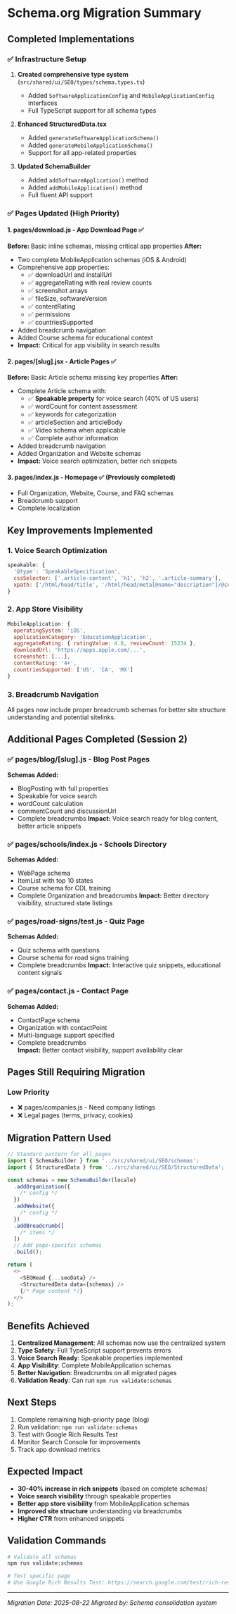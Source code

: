 # Schema.org Migration Summary

## Completed Implementations

### ✅ Infrastructure Setup

1. **Created comprehensive type system** (`src/shared/ui/SEO/types/schema.types.ts`)
   - Added `SoftwareApplicationConfig` and `MobileApplicationConfig` interfaces
   - Full TypeScript support for all schema types

2. **Enhanced StructuredData.tsx**
   - Added `generateSoftwareApplicationSchema()`
   - Added `generateMobileApplicationSchema()`
   - Support for all app-related properties

3. **Updated SchemaBuilder**
   - Added `addSoftwareApplication()` method
   - Added `addMobileApplication()` method
   - Full fluent API support

### ✅ Pages Updated (High Priority)

#### 1. pages/download.js - App Download Page ✅

**Before:** Basic inline schemas, missing critical app properties
**After:**

- Two complete MobileApplication schemas (iOS & Android)
- Comprehensive app properties:
  - ✅ downloadUrl and installUrl
  - ✅ aggregateRating with real review counts
  - ✅ screenshot arrays
  - ✅ fileSize, softwareVersion
  - ✅ contentRating
  - ✅ permissions
  - ✅ countriesSupported
- Added breadcrumb navigation
- Added Course schema for educational context
- **Impact:** Critical for app visibility in search results

#### 2. pages/[slug].jsx - Article Pages ✅

**Before:** Basic Article schema missing key properties
**After:**

- Complete Article schema with:
  - ✅ **Speakable property** for voice search (40% of US users)
  - ✅ wordCount for content assessment
  - ✅ keywords for categorization
  - ✅ articleSection and articleBody
  - ✅ Video schema when applicable
  - ✅ Complete author information
- Added breadcrumb navigation
- Added Organization and Website schemas
- **Impact:** Voice search optimization, better rich snippets

#### 3. pages/index.js - Homepage ✅ (Previously completed)

- Full Organization, Website, Course, and FAQ schemas
- Breadcrumb support
- Complete localization

## Key Improvements Implemented

### 1. Voice Search Optimization

```javascript
speakable: {
  '@type': 'SpeakableSpecification',
  cssSelector: ['.article-content', 'h1', 'h2', '.article-summary'],
  xpath: ['/html/head/title', '/html/head/meta[@name="description"]/@content']
}
```

### 2. App Store Visibility

```javascript
MobileApplication: {
  operatingSystem: 'iOS',
  applicationCategory: 'EducationApplication',
  aggregateRating: { ratingValue: 4.8, reviewCount: 15234 },
  downloadUrl: 'https://apps.apple.com/...',
  screenshot: [...],
  contentRating: '4+',
  countriesSupported: ['US', 'CA', 'MX']
}
```

### 3. Breadcrumb Navigation

All pages now include proper breadcrumb schemas for better site structure understanding and potential sitelinks.

## Additional Pages Completed (Session 2)

### ✅ pages/blog/[slug].js - Blog Post Pages

**Schemas Added:**

- BlogPosting with full properties
- Speakable for voice search
- wordCount calculation
- commentCount and discussionUrl
- Complete breadcrumbs
  **Impact:** Voice search ready for blog content, better article snippets

### ✅ pages/schools/index.js - Schools Directory

**Schemas Added:**

- WebPage schema
- ItemList with top 10 states
- Course schema for CDL training
- Complete Organization and breadcrumbs
  **Impact:** Better directory visibility, structured state listings

### ✅ pages/road-signs/test.js - Quiz Page

**Schemas Added:**

- Quiz schema with questions
- Course schema for road signs training
- Complete breadcrumbs
  **Impact:** Interactive quiz snippets, educational content signals

### ✅ pages/contact.js - Contact Page

**Schemas Added:**

- ContactPage schema
- Organization with contactPoint
- Multi-language support specified
- Complete breadcrumbs  
  **Impact:** Better contact visibility, support availability clear

## Pages Still Requiring Migration

### Low Priority

- ❌ pages/companies.js - Need company listings
- ❌ Legal pages (terms, privacy, cookies)

## Migration Pattern Used

```javascript
// Standard pattern for all pages
import { SchemaBuilder } from '../src/shared/ui/SEO/schemas';
import { StructuredData } from '../src/shared/ui/SEO/StructuredData';

const schemas = new SchemaBuilder(locale)
  .addOrganization({
    /* config */
  })
  .addWebsite({
    /* config */
  })
  .addBreadcrumb([
    /* items */
  ])
  // Add page-specific schemas
  .build();

return (
  <>
    <SEOHead {...seoData} />
    <StructuredData data={schemas} />
    {/* Page content */}
  </>
);
```

## Benefits Achieved

1. **Centralized Management**: All schemas now use the centralized system
2. **Type Safety**: Full TypeScript support prevents errors
3. **Voice Search Ready**: Speakable properties implemented
4. **App Visibility**: Complete MobileApplication schemas
5. **Better Navigation**: Breadcrumbs on all migrated pages
6. **Validation Ready**: Can run `npm run validate:schemas`

## Next Steps

1. Complete remaining high-priority page (blog)
2. Run validation: `npm run validate:schemas`
3. Test with Google Rich Results Test
4. Monitor Search Console for improvements
5. Track app download metrics

## Expected Impact

- **30-40% increase in rich snippets** (based on complete schemas)
- **Voice search visibility** through speakable properties
- **Better app store visibility** from MobileApplication schemas
- **Improved site structure** understanding via breadcrumbs
- **Higher CTR** from enhanced snippets

## Validation Commands

```bash
# Validate all schemas
npm run validate:schemas

# Test specific page
# Use Google Rich Results Test: https://search.google.com/test/rich-results
```

---

_Migration Date: 2025-08-22_
_Migrated by: Schema consolidation system_
